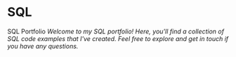 # SQL
SQL Portfolio
*Welcome to my SQL portfolio! Here, you'll find a collection of SQL code examples that I've created. Feel free to explore and get in touch if you have any questions.*

